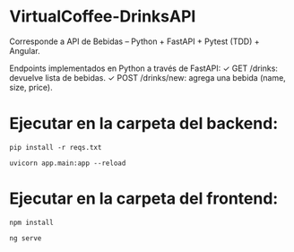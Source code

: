 # VirtualCoffee-DrinksAPI

Corresponde a API de Bebidas – Python + FastAPI + Pytest (TDD) + Angular.

Endpoints implementados en Python a través de FastAPI:
✓ GET /drinks: devuelve lista de bebidas.
✓ POST /drinks/new: agrega una bebida (name, size, price).

# Ejecutar en la carpeta del backend:
`pip install -r reqs.txt`

`uvicorn app.main:app --reload`

# Ejecutar en la carpeta del frontend:
`npm install`

`ng serve`
